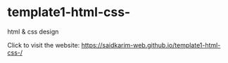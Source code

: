 # template1-html-css-
html &amp; css design

Click to visit the website: https://saidkarim-web.github.io/template1-html-css-/
